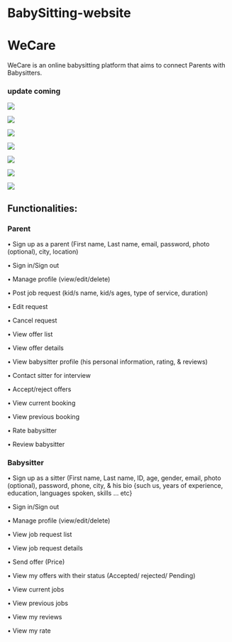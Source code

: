 # BabySitting-website
<h1>WeCare</h1>  WeCare is an online babysitting platform that aims to connect Parents with Babysitters.
<h3> update coming </h3>
<img src="https://user-images.githubusercontent.com/114349246/232681590-38be7998-d018-4f53-b7e8-bb4481e9697f.png" ></img>

<img src="https://user-images.githubusercontent.com/114349246/232681888-0da693f3-04cd-4a73-b89c-90d6a90b13d5.png" ></img>

<img src="https://user-images.githubusercontent.com/114349246/232682052-a8dce1c8-de1d-4735-8f73-c075abe3783d.png" ></img>

<img src="https://user-images.githubusercontent.com/114349246/232682108-3c77cd8d-a1e2-49c1-b6d2-d02ea5f60e9a.png" ></img>

<img src="https://user-images.githubusercontent.com/114349246/232682209-14d45d07-e6bc-457e-81ed-54993fb04732.png" ></img>

<img src="https://user-images.githubusercontent.com/114349246/232682288-f9d71b91-a860-4f78-9e4c-b4d661e3c988.png" ></img>

<img src="https://user-images.githubusercontent.com/114349246/232682299-683881d0-dd7f-4d2a-9b99-c3a973da0a56.png" ></img>



<h2>Functionalities: </h2>
<h3>Parent</h3>
<p>• Sign up as a parent (First name, Last name, email, password, photo (optional), city, 
location)</p>
<p>• Sign in/Sign out</p>
<p>• Manage profile (view/edit/delete)</p>
<p>• Post job request (kid/s name, kid/s ages, type of service, duration)</p>
<p>• Edit request </p>
<p>• Cancel request</p>
<p>• View offer list</p>
<p>• View offer details</p>
<p>• View babysitter profile (his personal information, rating, & reviews)</p>
<p>• Contact sitter for interview </p>
<p>• Accept/reject offers</p>
<p>• View current booking</p>
<p>• View previous booking</p>
<p>• Rate babysitter</p>
<p>• Review babysitter</p>


<h3>Babysitter</h3>
<p>• Sign up as a sitter (First name, Last name, ID, age, gender, email, photo (optional), 
password, phone, city, & his bio {such us, years of experience, education, languages 
spoken, skills … etc}</p>
<p>• Sign in/Sign out</p>
<p>• Manage profile (view/edit/delete)</p>
<p>• View job request list</p>
<p>• View job request details</p>
<p>• Send offer (Price)</p>
<p>• View my offers with their status (Accepted/ rejected/ Pending)</p>
<p>• View current jobs</p>
<p>• View previous jobs</p>
<p>• View my reviews</p>
<p>• View my rate</p>
